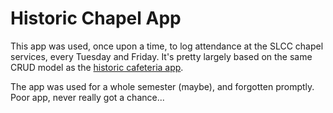 # Historic Chapel App #

This app was used, once upon a time, to log attendance at the SLCC chapel
services, every Tuesday and Friday. It's pretty largely based on the
same CRUD model as the
[historic cafeteria app](https://github.com/stlchristian/historic-cafeteria-app).

The app was used for a whole semester (maybe), and forgotten promptly.
Poor app, never really got a chance...
